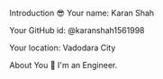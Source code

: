 Introduction 😎
Your name: Karan Shah

Your GitHub id: @karanshah1561998

Your location: Vadodara City

About You 👦
I'm an Engineer.
